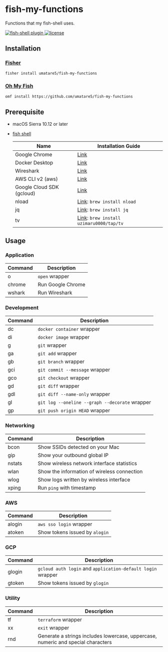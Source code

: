 # fish-my-functions

Functions that my fish-shell uses.

<a href="https://fishshell.com/">
  <img src="https://badgen.net/badge/fish-shell/plugin?icon=terminal" alt="fish-shell plugin">
</a>

<a href="https://github.com/umatare5/fish-my-functions/blob/master/LICENSE">
  <img src="https://badgen.net/github/license/umatare5/fish-my-functions" alt="license">
</a>

## Installation

### [Fisher](https://github.com/jorgebucaran/fisher)

```sh
fisher install umatare5/fish-my-functions
```

### [Oh My Fish](https://github.com/oh-my-fish/oh-my-fish)

```sh
omf install https://github.com/umatare5/fish-my-functions
```

## Prerequisite

- macOS Sierra 10.12 or later
- [fish shell](https://fishshell.com/)

  | Name                      | Installation Guide                                                                       |
  | ------------------------- | ---------------------------------------------------------------------------------------- |
  | Google Chrome             | [Link](https://www.google.co.jp/chrome)                                                  |
  | Docker Desktop            | [Link](https://www.docker.com/products/docker-desktop)                                   |
  | Wireshark                 | [Link](https://www.wireshark.org/download.html)                                          |
  | AWS CLI v2 (aws)          | [Link](https://docs.aws.amazon.com/ja_jp/cli/latest/userguide/install-cliv2-mac.html)    |
  | Google Cloud SDK (gcloud) | [Link](https://cloud.google.com/sdk/docs/install)                                        |
  | nload                     | [Link](https://github.com/rolandriegel/nload): `brew install nload`                      |
  | jq                        | [Link](https://github.com/stedolan/jq): `brew install jq`                                |
  | tv                        | [Link](https://github.com/uzimaru0000/tv/tree/master): `brew install uzimaru0000/tap/tv` |

## Usage

### Application

| Command | Description       |
| ------- | ----------------- |
| o       | `open` wrapper    |
| chrome  | Run Google Chrome |
| wshark  | Run Wireshark     |

### Development

| Command | Description                                    |
| ------- | ---------------------------------------------- |
| dc      | `docker container` wrapper                     |
| di      | `docker image` wrapper                         |
| g       | `git` wrapper                                  |
| ga      | `git add` wrapper                              |
| gb      | `git branch` wrapper                           |
| gci     | `git commit --message` wrapper                 |
| gco     | `git checkout` wrapper                         |
| gd      | `git diff` wrapper                             |
| gdl     | `git diff --name-only` wrapper                 |
| gl      | `git log --oneline --graph --decorate` wrapper |
| gp      | `git push origin HEAD` wrapper                 |

### Networking

| Command | Description                                 |
| ------- | ------------------------------------------- |
| bcon    | Show SSIDs detected on your Mac             |
| gip     | Show your outbound global IP                |
| nstats  | Show wireless network interface statistics  |
| wlan    | Show the information of wireless connection |
| wlog    | Show logs written by wireless interface     |
| xping   | Run `ping` with timestamp                   |

### AWS

| Command | Description                    |
| ------- | ------------------------------ |
| alogin  | `aws sso login` wrapper        |
| atoken  | Show tokens issued by `alogin` |

### GCP

| Command | Description                                                 |
| ------- | ----------------------------------------------------------- |
| glogin  | `gcloud auth login` and `application-default login` wrapper |
| gtoken  | Show tokens issued by `glogin`                              |

### Utility

| Command | Description                                                                      |
| ------- | -------------------------------------------------------------------------------- |
| tf      | `terraform` wrapper                                                              |
| xx      | `exit` wrapper                                                                   |
| rnd     | Generate a strings includes lowercase, uppercase, numeric and special characters |
